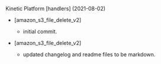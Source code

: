 Kinetic Platform [handlers] (2021-08-02)

* [amazon_s3_file_delete_v2]
  * initial commit.

* [amazon_s3_file_delete_v2]
  * updated changelog and readme files to be markdown.